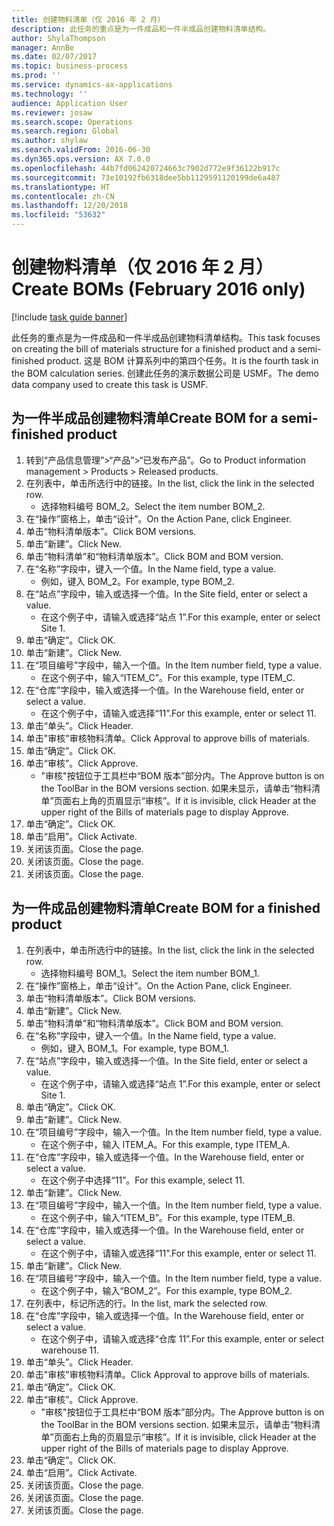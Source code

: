 ```yaml
---
title: 创建物料清单（仅 2016 年 2 月）
description: 此任务的重点是为一件成品和一件半成品创建物料清单结构。
author: ShylaThompson
manager: AnnBe
ms.date: 02/07/2017
ms.topic: business-process
ms.prod: ''
ms.service: dynamics-ax-applications
ms.technology: ''
audience: Application User
ms.reviewer: josaw
ms.search.scope: Operations
ms.search.region: Global
ms.author: shylaw
ms.search.validFrom: 2016-06-30
ms.dyn365.ops.version: AX 7.0.0
ms.openlocfilehash: 44b7fd062420724663c7902d772e9f36122b917c
ms.sourcegitcommit: 73e10192fb6318dee5bb1129591120199de6a487
ms.translationtype: HT
ms.contentlocale: zh-CN
ms.lasthandoff: 12/20/2018
ms.locfileid: "53632"
---
```

# <a name="create-boms-february-2016-only"></a><span data-ttu-id="61796-103">创建物料清单（仅 2016 年 2 月）</span><span class="sxs-lookup"><span data-stu-id="61796-103">Create BOMs (February 2016 only)</span></span>

[!include [task guide banner](../../includes/task-guide-banner.md)]

<span data-ttu-id="61796-104">此任务的重点是为一件成品和一件半成品创建物料清单结构。</span><span class="sxs-lookup"><span data-stu-id="61796-104">This task focuses on creating the bill of materials structure for a finished product and a semi-finished product.</span></span> <span data-ttu-id="61796-105">这是 BOM 计算系列中的第四个任务。</span><span class="sxs-lookup"><span data-stu-id="61796-105">It is the fourth task in the BOM calculation series.</span></span> <span data-ttu-id="61796-106">创建此任务的演示数据公司是 USMF。</span><span class="sxs-lookup"><span data-stu-id="61796-106">The demo data company used to create this task is USMF.</span></span>


## <a name="create-bom-for-a-semi-finished-product"></a><span data-ttu-id="61796-107">为一件半成品创建物料清单</span><span class="sxs-lookup"><span data-stu-id="61796-107">Create BOM for a semi-finished product</span></span>
1. <span data-ttu-id="61796-108">转到“产品信息管理”>“产品”>“已发布产品”。</span><span class="sxs-lookup"><span data-stu-id="61796-108">Go to Product information management > Products > Released products.</span></span>
2. <span data-ttu-id="61796-109">在列表中，单击所选行中的链接。</span><span class="sxs-lookup"><span data-stu-id="61796-109">In the list, click the link in the selected row.</span></span>
    * <span data-ttu-id="61796-110">选择物料编号 BOM_2。</span><span class="sxs-lookup"><span data-stu-id="61796-110">Select the item number BOM_2.</span></span>  
3. <span data-ttu-id="61796-111">在“操作”窗格上，单击“设计”。</span><span class="sxs-lookup"><span data-stu-id="61796-111">On the Action Pane, click Engineer.</span></span>
4. <span data-ttu-id="61796-112">单击“物料清单版本”。</span><span class="sxs-lookup"><span data-stu-id="61796-112">Click BOM versions.</span></span>
5. <span data-ttu-id="61796-113">单击“新建”。</span><span class="sxs-lookup"><span data-stu-id="61796-113">Click New.</span></span>
6. <span data-ttu-id="61796-114">单击“物料清单”和“物料清单版本”。</span><span class="sxs-lookup"><span data-stu-id="61796-114">Click BOM and BOM version.</span></span>
7. <span data-ttu-id="61796-115">在“名称”字段中，键入一个值。</span><span class="sxs-lookup"><span data-stu-id="61796-115">In the Name field, type a value.</span></span>
    * <span data-ttu-id="61796-116">例如，键入 BOM_2。</span><span class="sxs-lookup"><span data-stu-id="61796-116">For example, type BOM_2.</span></span>  
8. <span data-ttu-id="61796-117">在“站点”字段中，输入或选择一个值。</span><span class="sxs-lookup"><span data-stu-id="61796-117">In the Site field, enter or select a value.</span></span>
    * <span data-ttu-id="61796-118">在这个例子中，请输入或选择“站点 1”.</span><span class="sxs-lookup"><span data-stu-id="61796-118">For this example, enter or select Site 1.</span></span>  
9. <span data-ttu-id="61796-119">单击“确定”。</span><span class="sxs-lookup"><span data-stu-id="61796-119">Click OK.</span></span>
10. <span data-ttu-id="61796-120">单击“新建”。</span><span class="sxs-lookup"><span data-stu-id="61796-120">Click New.</span></span>
11. <span data-ttu-id="61796-121">在“项目编号”字段中，输入一个值。</span><span class="sxs-lookup"><span data-stu-id="61796-121">In the Item number field, type a value.</span></span>
    * <span data-ttu-id="61796-122">在这个例子中，输入“ITEM_C”。</span><span class="sxs-lookup"><span data-stu-id="61796-122">For this example, type ITEM_C.</span></span>  
12. <span data-ttu-id="61796-123">在“仓库”字段中，输入或选择一个值。</span><span class="sxs-lookup"><span data-stu-id="61796-123">In the Warehouse field, enter or select a value.</span></span>
    * <span data-ttu-id="61796-124">在这个例子中，请输入或选择“11”.</span><span class="sxs-lookup"><span data-stu-id="61796-124">For this example, enter or select 11.</span></span>  
13. <span data-ttu-id="61796-125">单击“单头”。</span><span class="sxs-lookup"><span data-stu-id="61796-125">Click Header.</span></span>
14. <span data-ttu-id="61796-126">单击"审核"审核物料清单。</span><span class="sxs-lookup"><span data-stu-id="61796-126">Click Approval to approve bills of materials.</span></span>
15. <span data-ttu-id="61796-127">单击“确定”。</span><span class="sxs-lookup"><span data-stu-id="61796-127">Click OK.</span></span>
16. <span data-ttu-id="61796-128">单击“审核”。</span><span class="sxs-lookup"><span data-stu-id="61796-128">Click Approve.</span></span>
    * <span data-ttu-id="61796-129">"审核"按钮位于工具栏中“BOM 版本”部分内。</span><span class="sxs-lookup"><span data-stu-id="61796-129">The Approve button is on the ToolBar in the  BOM versions section.</span></span> <span data-ttu-id="61796-130">如果未显示，请单击“物料清单”页面右上角的页眉显示“审核”。</span><span class="sxs-lookup"><span data-stu-id="61796-130">If it is invisible, click Header at the upper right of the Bills of materials page to display Approve.</span></span>  
17. <span data-ttu-id="61796-131">单击“确定”。</span><span class="sxs-lookup"><span data-stu-id="61796-131">Click OK.</span></span>
18. <span data-ttu-id="61796-132">单击“启用”。</span><span class="sxs-lookup"><span data-stu-id="61796-132">Click Activate.</span></span>
19. <span data-ttu-id="61796-133">关闭该页面。</span><span class="sxs-lookup"><span data-stu-id="61796-133">Close the page.</span></span>
20. <span data-ttu-id="61796-134">关闭该页面。</span><span class="sxs-lookup"><span data-stu-id="61796-134">Close the page.</span></span>
21. <span data-ttu-id="61796-135">关闭该页面。</span><span class="sxs-lookup"><span data-stu-id="61796-135">Close the page.</span></span>

## <a name="create-bom-for-a-finished-product"></a><span data-ttu-id="61796-136">为一件成品创建物料清单</span><span class="sxs-lookup"><span data-stu-id="61796-136">Create BOM for a finished product</span></span>
1. <span data-ttu-id="61796-137">在列表中，单击所选行中的链接。</span><span class="sxs-lookup"><span data-stu-id="61796-137">In the list, click the link in the selected row.</span></span>
    * <span data-ttu-id="61796-138">选择物料编号 BOM_1。</span><span class="sxs-lookup"><span data-stu-id="61796-138">Select the item number BOM_1.</span></span>  
2. <span data-ttu-id="61796-139">在“操作”窗格上，单击“设计”。</span><span class="sxs-lookup"><span data-stu-id="61796-139">On the Action Pane, click Engineer.</span></span>
3. <span data-ttu-id="61796-140">单击“物料清单版本”。</span><span class="sxs-lookup"><span data-stu-id="61796-140">Click BOM versions.</span></span>
4. <span data-ttu-id="61796-141">单击“新建”。</span><span class="sxs-lookup"><span data-stu-id="61796-141">Click New.</span></span>
5. <span data-ttu-id="61796-142">单击“物料清单”和“物料清单版本”。</span><span class="sxs-lookup"><span data-stu-id="61796-142">Click BOM and BOM version.</span></span>
6. <span data-ttu-id="61796-143">在“名称”字段中，键入一个值。</span><span class="sxs-lookup"><span data-stu-id="61796-143">In the Name field, type a value.</span></span>
    * <span data-ttu-id="61796-144">例如，键入 BOM_1。</span><span class="sxs-lookup"><span data-stu-id="61796-144">For example, type BOM_1.</span></span>  
7. <span data-ttu-id="61796-145">在“站点”字段中，输入或选择一个值。</span><span class="sxs-lookup"><span data-stu-id="61796-145">In the Site field, enter or select a value.</span></span>
    * <span data-ttu-id="61796-146">在这个例子中，请输入或选择“站点 1”.</span><span class="sxs-lookup"><span data-stu-id="61796-146">For this example, enter or select Site 1.</span></span>  
8. <span data-ttu-id="61796-147">单击“确定”。</span><span class="sxs-lookup"><span data-stu-id="61796-147">Click OK.</span></span>
9. <span data-ttu-id="61796-148">单击“新建”。</span><span class="sxs-lookup"><span data-stu-id="61796-148">Click New.</span></span>
10. <span data-ttu-id="61796-149">在“项目编号”字段中，输入一个值。</span><span class="sxs-lookup"><span data-stu-id="61796-149">In the Item number field, type a value.</span></span>
    * <span data-ttu-id="61796-150">在这个例子中，输入 ITEM_A。</span><span class="sxs-lookup"><span data-stu-id="61796-150">For this example, type ITEM_A.</span></span>  
11. <span data-ttu-id="61796-151">在“仓库”字段中，输入或选择一个值。</span><span class="sxs-lookup"><span data-stu-id="61796-151">In the Warehouse field, enter or select a value.</span></span>
    * <span data-ttu-id="61796-152">在这个例子中选择“11”。</span><span class="sxs-lookup"><span data-stu-id="61796-152">For this example, select 11.</span></span>  
12. <span data-ttu-id="61796-153">单击“新建”。</span><span class="sxs-lookup"><span data-stu-id="61796-153">Click New.</span></span>
13. <span data-ttu-id="61796-154">在“项目编号”字段中，输入一个值。</span><span class="sxs-lookup"><span data-stu-id="61796-154">In the Item number field, type a value.</span></span>
    * <span data-ttu-id="61796-155">在这个例子中，输入“ITEM_B”。</span><span class="sxs-lookup"><span data-stu-id="61796-155">For this example, type ITEM_B.</span></span>  
14. <span data-ttu-id="61796-156">在“仓库”字段中，输入或选择一个值。</span><span class="sxs-lookup"><span data-stu-id="61796-156">In the Warehouse field, enter or select a value.</span></span>
    * <span data-ttu-id="61796-157">在这个例子中，请输入或选择“11”.</span><span class="sxs-lookup"><span data-stu-id="61796-157">For this example, enter or select 11.</span></span>  
15. <span data-ttu-id="61796-158">单击“新建”。</span><span class="sxs-lookup"><span data-stu-id="61796-158">Click New.</span></span>
16. <span data-ttu-id="61796-159">在“项目编号”字段中，输入一个值。</span><span class="sxs-lookup"><span data-stu-id="61796-159">In the Item number field, type a value.</span></span>
    * <span data-ttu-id="61796-160">在这个例子中，输入“BOM_2”。</span><span class="sxs-lookup"><span data-stu-id="61796-160">For this example, type BOM_2.</span></span>  
17. <span data-ttu-id="61796-161">在列表中，标记所选的行。</span><span class="sxs-lookup"><span data-stu-id="61796-161">In the list, mark the selected row.</span></span>
18. <span data-ttu-id="61796-162">在“仓库”字段中，输入或选择一个值。</span><span class="sxs-lookup"><span data-stu-id="61796-162">In the Warehouse field, enter or select a value.</span></span>
    * <span data-ttu-id="61796-163">在这个例子中，请输入或选择“仓库 11”.</span><span class="sxs-lookup"><span data-stu-id="61796-163">For this example, enter or select warehouse 11.</span></span>  
19. <span data-ttu-id="61796-164">单击“单头”。</span><span class="sxs-lookup"><span data-stu-id="61796-164">Click Header.</span></span>
20. <span data-ttu-id="61796-165">单击"审核"审核物料清单。</span><span class="sxs-lookup"><span data-stu-id="61796-165">Click Approval to approve bills of materials.</span></span>
21. <span data-ttu-id="61796-166">单击“确定”。</span><span class="sxs-lookup"><span data-stu-id="61796-166">Click OK.</span></span>
22. <span data-ttu-id="61796-167">单击“审核”。</span><span class="sxs-lookup"><span data-stu-id="61796-167">Click Approve.</span></span>
    * <span data-ttu-id="61796-168">"审核"按钮位于工具栏中“BOM 版本”部分内。</span><span class="sxs-lookup"><span data-stu-id="61796-168">The Approve button is on the ToolBar in the  BOM versions section.</span></span> <span data-ttu-id="61796-169">如果未显示，请单击“物料清单”页面右上角的页眉显示“审核”。</span><span class="sxs-lookup"><span data-stu-id="61796-169">If it is invisible, click Header at the upper right of the Bills of materials page to display Approve.</span></span>  
23. <span data-ttu-id="61796-170">单击“确定”。</span><span class="sxs-lookup"><span data-stu-id="61796-170">Click OK.</span></span>
24. <span data-ttu-id="61796-171">单击“启用”。</span><span class="sxs-lookup"><span data-stu-id="61796-171">Click Activate.</span></span>
25. <span data-ttu-id="61796-172">关闭该页面。</span><span class="sxs-lookup"><span data-stu-id="61796-172">Close the page.</span></span>
26. <span data-ttu-id="61796-173">关闭该页面。</span><span class="sxs-lookup"><span data-stu-id="61796-173">Close the page.</span></span>
27. <span data-ttu-id="61796-174">关闭该页面。</span><span class="sxs-lookup"><span data-stu-id="61796-174">Close the page.</span></span>

